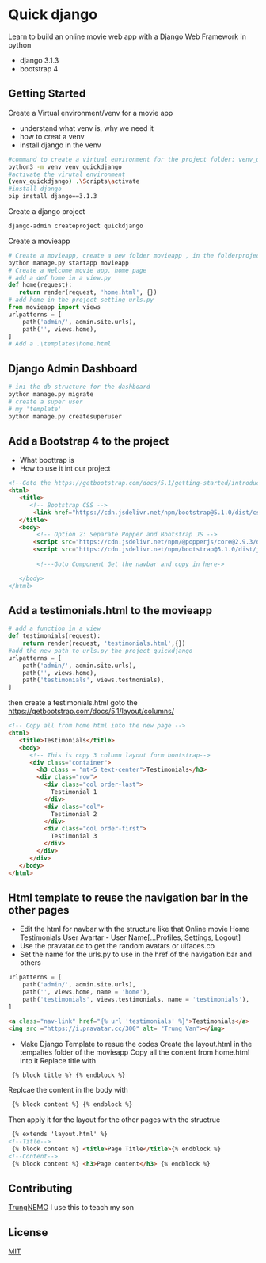 # Quick django

Learn to build an online movie web app with a Django Web Framework in python
- django 3.1.3
- bootstrap 4

## Getting Started
Create a Virtual environment/venv for a movie app
- understand what venv is, why we need it
- how to creat a venv
- install django in the venv
```bash
#command to create a virtual environment for the project folder: venv_quickdjango
python3 -m venv venv_quickdjango
#activate the virutal environment
(venv_quickdjango) .\Scripts\activate
#install django
pip install django==3.1.3
```
Create a django project
```bash
django-admin createproject quickdjango
```
Create a movieapp
```python
# Create a movieapp, create a new folder movieapp , in the folderproject quịcdjango
python manage.py startapp movieapp
# Create a Welcome movie app, home page
# add a def home in a view.py
def home(request):
   return render(request, 'home.html', {})
# add home in the project setting urls.py
from movieapp import views
urlpatterns = [
    path('admin/', admin.site.urls),
    path('', views.home),
]
# Add a .\templates\home.html
```
## Django Admin Dashboard
```bash
# ini the db structure for the dashboard
python manage.py migrate
# create a super user
# my 'template'
python manage.py createsuperuser
```
## Add a Bootstrap 4 to the project
- What boottrap is
- How to use it int our project
```html
<!--Goto the https://getbootstrap.com/docs/5.1/getting-started/introduction/-->
<html>
   <title>
      <!-- Bootstrap CSS -->
       <link href="https://cdn.jsdelivr.net/npm/bootstrap@5.1.0/dist/css/bootstrap.min.css" rel="stylesheet" integrity="sha384-  KyZXEAg3QhqLMpG8r+8fhAXLRk2vvoC2f3B09zVXn8CA5QIVfZOJ3BCsw2P0p/We" crossorigin="anonymous">
   </title>
   <body>
        <!-- Option 2: Separate Popper and Bootstrap JS -->
       <script src="https://cdn.jsdelivr.net/npm/@popperjs/core@2.9.3/dist/umd/popper.min.js" integrity="sha384-eMNCOe7tC1doHpGoWe/6oMVemdAVTMs2xqW4mwXrXsW0L84Iytr2wi5v2QjrP/xp" crossorigin="anonymous"></script>
       <script src="https://cdn.jsdelivr.net/npm/bootstrap@5.1.0/dist/js/bootstrap.min.js" integrity="sha384-cn7l7gDp0eyniUwwAZgrzD06kc/tftFf19TOAs2zVinnD/C7E91j9yyk5//jjpt/" crossorigin="anonymous"></script>
      
        <!---Goto Component Get the navbar and copy in here->

   </body>
</html>
```
## Add a testimonials.html to the movieapp
```python
# add a function in a view
def testimonials(request):
    return render(request, 'testimonials.html',{})
#add the new path to urls.py the project quickdjango
urlpatterns = [
    path('admin/', admin.site.urls),
    path('', views.home),
    path('testimonials', views.testmonials),
]
```
then create a testimonials.html
goto the https://getbootstrap.com/docs/5.1/layout/columns/
```html
<!-- Copy all from home html into the new page -->
<html>
   <title>Testimonials</title>
   <body>
      <!-- This is copy 3 column layout form bootstrap-->
      <div class="container">
        <h3 class = "mt-5 text-center">Testimonials</h3>
        <div class="row">
          <div class="col order-last">
            Testimonial 1
          </div>
          <div class="col">
            Testimonial 2
          </div>
          <div class="col order-first">
            Testimonial 3
          </div>
        </div>
      </div>
   </body>
</html>
```
## Html template to reuse the navigation bar in the other pages
- Edit the html for navbar with the structure like that 
Online movie  Home Testimonials                                                     User Avartar - User Name[...Profiles, Settings, Logout]
- Use the pravatar.cc to get the random avatars or uifaces.co
- Set the name for the urls.py to use in the href of the navigation bar and others
```python
urlpatterns = [
    path('admin/', admin.site.urls),
    path('', views.home, name = 'home'),
    path('testimonials', views.testimonials, name = 'testimonials'),
]
```
```html
<a class="nav-link" href="{% url 'testimonials' %}">Testimonials</a>
<img src ="https://i.pravatar.cc/300" alt= "Trung Van"></img>
```
- Make Django Template to resue the codes
Create the layout.html in the tempaltes folder of the movieapp
Copy all the content from home.html into it
Replace title with
```html
 {% block title %} {% endblock %}
```
Replcae the content in the body with
```html
 {% block content %} {% endblock %}
```
Then apply it for the layout for the other pages with the structrue 
```html
 {% extends 'layout.html' %}
<!--Title-->
 {% block content %} <title>Page Title</title>{% endblock %}
<!--Content-->
 {% block content %} <h3>Page content</h3> {% endblock %}
```


## Contributing
[TrungNEMO](https://www.facebook.com/TrungNEMO)
I use this to teach my son
## License
[MIT](https://choosealicense.com/licenses/mit/)
